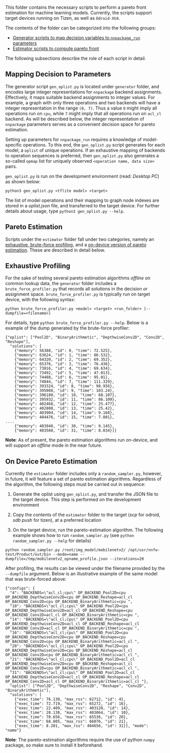 This folder contains the necessary scripts to perform a pareto front estimation for machine learning models. Currently, the scripts support target devices running on Tizen, as well as `Odroid-XU4`.

The contents of the folder can be categorized into the following groups:

- [Generator scripts to map decision variables to `nnpackage_run` parameters](#mapping-decision-to-parameters)
- [Estimator scripts to compute pareto front](#pareto-estimation)

The following subsections describe the role of each script in detail.

## Mapping Decision to Parameters
The generator script `gen_oplist.py` is located under `generator` folder, and encodes large integer representations for `nnpackage` backend assignments. Effectively, it maps suitable backend assignments to integer values. For example, a graph with only three operations and two backends will have a integer representation in the range `(0, 7)`. Thus a value `0` might imply all operations run on `cpu`, while `7` might imply that all operations run on `acl_cl` backend. As will be described below, the integer representation of `nnpackage` parameters serves as a convenient decision space for pareto estimation.

Setting up parameters for `nnpackage_run` requires a knowledge of model-specific operations. To this end, the `gen_oplist.py` script generates for each model, a `oplist` of unique operations. If an exhaustive mapping of backends to operation sequences is preferred, then `gen_oplist.py` also generates a so-called `opmap` list for uniquely observed `<operation name, data size>` pairs. 

`gen_oplist.py` is run on the development environment (read: *Desktop PC*) as shown below:
```
python3 gen_oplist.py <tflite model> <target>
```

The list of model operations and their mapping to graph node indexes are stored in a  *oplist.json* file, and transferred to the target device. For further details about usage, type `python3 gen_oplist.py --help`.

## Pareto Estimation
Scripts under the `estimator` folder fall under two categories, namely an [exhaustive, brute-force profiling](#exhaustive-profiling), and a [on-device version of pareto estimation](#on-device-pareto-estimation). These are described in detail below.

## Exhaustive Profiling
For the sake of testing several pareto estimation algorithms *offline* on common lookup data, the `generator` folder includes a `brute_force_profiler.py` that records all solutions in the decision *or* assignment space. `brute_force_profiler.py` is typically run on target device, with the following syntax:

```
python brute_force_profiler.py <model> <target> <run_folder> [--dumpfile=<filename>]
```
For details, type `python brute_force_profiler.py --help`. Below is a example of the dump generated by the brute-force profiler:

```
{"oplist": ["Pool2D", "BinaryArithmetic", "DepthwiseConv2D", "Conv2D", "Reshape"], 
  "solutions": [
    {"memory": 56388, "id": 0, "time": 72.525}, 
    {"memory": 63624, "id": 1, "time": 86.532}, 
    {"memory": 64320, "id": 2, "time": 69.352}, 
    {"memory": 65376, "id": 3, "time": 76.436}, 
    {"memory": 73016, "id": 4, "time": 69.634}, 
    {"memory": 73492, "id": 5, "time": 47.013}, 
    {"memory": 74488, "id": 6, "time": 95.01}, 
    {"memory": 74844, "id": 7, "time": 111.329}, 
    {"memory": 393324, "id": 8, "time": 98.956}, 
    {"memory": 395088, "id": 9, "time": 103.24}, 
    {"memory": 396180, "id": 10, "time": 68.107}, 
    {"memory": 395932, "id": 11, "time": 86.109}, 
    {"memory": 402468, "id": 12, "time": 25.477}, 
    {"memory": 402800, "id": 13, "time": 25.42}, 
    {"memory": 403904, "id": 14, "time": 9.168}, 
    {"memory": 404476, "id": 15, "time": 7.801}, 
....
    {"memory": 403940, "id": 30, "time": 9.145}, 
    {"memory": 403568, "id": 31, "time": 8.034}]}
```

**Note**: As of present, the pareto estimation algorithms run on-device, and will support an *offline* mode in the near future.

## On Device Pareto Estimation
Currently the `estimator` folder includes only a `random_sampler.py`, however, in future, it will feature a set of pareto estimation algorithms. Regardless of the algorithm, the following steps must be carried out in sequence:

1. Generate the oplist using `gen_oplist.py`, and transfer the JSON file to the target device. This step is performed on the development environment

2. Copy the contents of the `estimator` folder to the target (*scp* for odroid, *sdb push* for tizen), at a preferred location

3. On the target device, run the pareto-estimation algorithm. The following example shows how to run `random_sampler.py` (see `python random_sampler.py --help` for details)
```
python random_sampler.py /root/img_model/mobilenetv2/ /opt/usr/nnfw-test/Product/out/bin --mode=name --dumpfile=/tmp/mobilenetv2_opname_profile.json --iterations=20
```
After profiling, the results can be viewed under the filename provided by the `--dumpfile` argument. Below is an illustrative example of the same model that was brute-forced above:

```
{"configs": {
  "4": "BACKENDS=\"acl_cl;cpu\" OP_BACKEND_Pool2D=cpu OP_BACKEND_DepthwiseConv2D=cpu OP_BACKEND_Reshape=acl_cl OP_BACKEND_Conv2D=cpu OP_BACKEND_BinaryArithmetic=cpu ", 
  "10": "BACKENDS=\"acl_cl;cpu\" OP_BACKEND_Pool2D=cpu OP_BACKEND_DepthwiseConv2D=acl_cl OP_BACKEND_Reshape=cpu OP_BACKEND_Conv2D=acl_cl OP_BACKEND_BinaryArithmetic=cpu ", 
  "14": "BACKENDS=\"acl_cl;cpu\" OP_BACKEND_Pool2D=cpu OP_BACKEND_DepthwiseConv2D=acl_cl OP_BACKEND_Reshape=acl_cl OP_BACKEND_Conv2D=acl_cl OP_BACKEND_BinaryArithmetic=cpu ", 
  "16": "BACKENDS=\"acl_cl;cpu\" OP_BACKEND_Pool2D=cpu OP_BACKEND_DepthwiseConv2D=cpu OP_BACKEND_Reshape=cpu OP_BACKEND_Conv2D=cpu OP_BACKEND_BinaryArithmetic=acl_cl ", 
  "20": "BACKENDS=\"acl_cl;cpu\" OP_BACKEND_Pool2D=cpu OP_BACKEND_DepthwiseConv2D=cpu OP_BACKEND_Reshape=acl_cl OP_BACKEND_Conv2D=cpu OP_BACKEND_BinaryArithmetic=acl_cl ", 
  "21": "BACKENDS=\"acl_cl;cpu\" OP_BACKEND_Pool2D=acl_cl OP_BACKEND_DepthwiseConv2D=cpu OP_BACKEND_Reshape=acl_cl OP_BACKEND_Conv2D=cpu OP_BACKEND_BinaryArithmetic=acl_cl ", 
  "31": "BACKENDS=\"acl_cl;cpu\" OP_BACKEND_Pool2D=acl_cl OP_BACKEND_DepthwiseConv2D=acl_cl OP_BACKEND_Reshape=acl_cl OP_BACKEND_Conv2D=acl_cl OP_BACKEND_BinaryArithmetic=acl_cl "}, 
  "oplist": ["Pool2D", "DepthwiseConv2D", "Reshape", "Conv2D", "BinaryArithmetic"], 
  "solutions": [
    {"exec_time": 76.138, "max_rss": 62712, "id": 4}, 
    {"exec_time": 72.719, "max_rss": 65272, "id": 16}, 
    {"exec_time": 22.409, "max_rss": 403120, "id": 14}, 
    {"exec_time": 28.138, "max_rss": 403064, "id": 10}, 
    {"exec_time": 70.656, "max_rss": 65536, "id": 20}, 
    {"exec_time": 68.805, "max_rss": 66076, "id": 21}, 
    {"exec_time": 8.201, "max_rss": 404656, "id": 31}], "mode": "name"}
```
**Note**: The pareto-estimation algorithms require the use of python `numpy` package, so make sure to install it beforehand.




